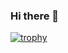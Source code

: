 ### Hi there 👋

[![trophy](https://github-profile-trophy.vercel.app/?username=LarsHusfloen&theme=onedark)](https://github.com/ryo-ma/github-profile-trophy)

<!--
**LarsHusfloen/LarsHusfloen** is a ✨ _special_ ✨ repository because its `README.md` (this file) appears on your GitHub profile.

Here are some ideas to get you started:

- 🔭 I’m currently working on ...
- 🌱 I’m currently learning ...
- 👯 I’m looking to collaborate on ...
- 🤔 I’m looking for help with ...
- 💬 Ask me about ...
- 📫 How to reach me: ...
- 😄 Pronouns: ...
- ⚡ Fun fact: ...
-->
